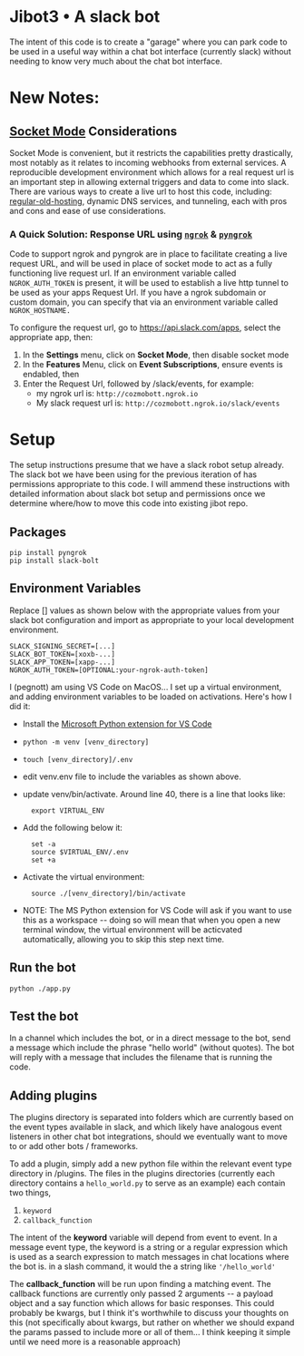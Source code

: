 # Jibot3 • A slack bot
The intent of this code is to create a "garage" where you can park code to be used in a useful way within a chat bot interface (currently slack) without needing to know very much about the chat bot interface.

# New Notes:

## [Socket Mode](https://app.slack.com/app-settings/T01LN1N5H60/A01LUFAPUFK/socket-mode) Considerations

Socket Mode is convenient, but it restricts the capabilities pretty drastically, most notably as it relates to incoming webhooks from external services. A reproducible development environment which allows for a real request url is an important step in allowing external triggers and data to come into slack. There are various ways to create a live url to host this code, including: [regular-old-hosting](https://api.slack.com/docs/hosting), dynamic DNS services, and tunneling, each with pros and cons and ease of use considerations.

### A Quick Solution: Response URL using [`ngrok`](https://ngrok.com/) & [`pyngrok`](https://pypi.org/project/pyngrok/)
 Code to support ngrok and pyngrok are in place to facilitate creating a live request URL, and will be used in place of socket mode to act as a fully functioning live request url.  If an environment variable called `NGROK_AUTH_TOKEN` is present, it will be used to establish a live http tunnel to be used as your apps Request Url. If you have a ngrok subdomain or custom domain, you can specify that via an environment variable called `NGROK_HOSTNAME.`

 To configure the request url, go to https://api.slack.com/apps, select the appropriate app, then:
 1. In the **Settings** menu, click on **Socket Mode**, then disable socket mode
 1. In the **Features** Menu, click on **Event Subscriptions**, ensure events is endabled, then
 1. Enter the Request Url, followed by /slack/events, for example:
 	* my ngrok url is: `http://cozmobott.ngrok.io`
	* My slack request url is: `http://cozmobott.ngrok.io/slack/events`

# Setup
The setup instructions presume that we have a slack robot setup already. The slack bot we have been using for the previous iteration of has permissions appropriate to this code. I will ammend these instructions with detailed information about slack bot setup and permissions once we determine where/how to move this code into existing jibot repo.

## Packages
	pip install pyngrok
	pip install slack-bolt

## Environment Variables
Replace [] values as shown below with the appropriate values from your slack bot configuration and import as appropriate to your local development environment.

	SLACK_SIGNING_SECRET=[...]
	SLACK_BOT_TOKEN=[xoxb-...]
	SLACK_APP_TOKEN=[xapp-...]
	NGROK_AUTH_TOKEN=[OPTIONAL:your-ngrok-auth-token]

I (pegnott) am using VS Code on  MacOS...  I set up a virtual environment, and adding environment variables to be loaded on activations. Here's how I did it:
* Install the [Microsoft Python extension for VS Code](https://marketplace.visualstudio.com/items?itemName=ms-python.python)
* `python -m venv [venv_directory]`
* `touch [venv_directory]/.env`
* edit venv.env file to include the variables as shown above.
* update venv/bin/activate.  Around line 40, there is a line that looks like:

		export VIRTUAL_ENV

* Add the following below it:

		set -a
		source $VIRTUAL_ENV/.env
		set +a

* Activate the virtual environment:

		source ./[venv_directory]/bin/activate

* NOTE: The MS Python extension for VS Code will ask if you want to use this as a workspace -- doing so will mean that when you open a new terminal window, the virtual environment will be acticvated automatically, allowing you to skip this step next time.

## Run the bot
	python ./app.py

## Test the bot
In a channel which includes the bot, or in a direct message to the bot, send a message which include the phrase "hello world" (without quotes). The bot will reply with a message that includes the filename that is running the code.

## Adding plugins

The plugins directory is separated into folders which are currently based on the event types available in slack, and which likely have analogous event listeners in other chat bot integrations, should we eventually want to move to or add other bots / frameworks.

To add a plugin, simply add a new python file within the relevant event type directory in /plugins. The files in the plugins directories (currently each directory contains a `hello_world.py` to serve as an example) each contain two things,

1. 	`keyword`
1. 	`callback_function`

The intent of the **keyword** variable will depend from event to event. In a message event type, the keyword is a string or a regular expression which is used as a search expression to match messages in chat locations where the bot is. in a slash command, it would the a string like `'/hello_world'`

The **callback_function** will be run upon finding a matching event. The callback functions are currently only passed 2 arguments -- a payload object and a say function which allows for basic responses. This could probably be kwargs, but I think it's worthwhile to discuss your thoughts on this (not specifically about kwargs, but rather on whether we should expand the params passed to include more or all of them... I think keeping it simple until we need more is a reasonable approach)
